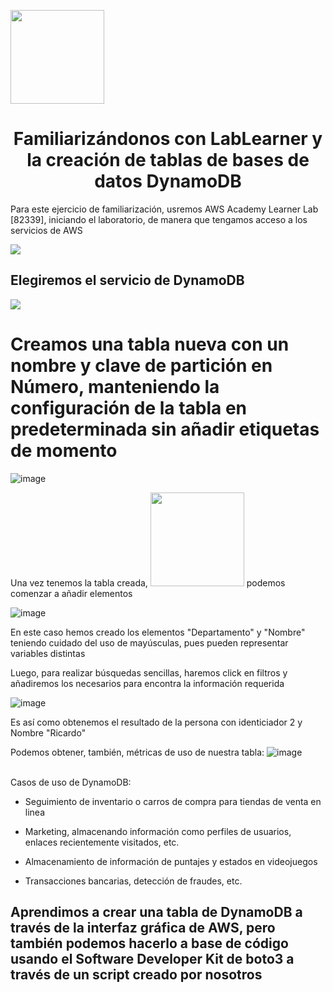 <p align="left""><img src="https://semanadelcannabis.cayetano.edu.pe/assets/img/logo-upch.png" width="150">
<h1 align="center">Familiarizándonos con LabLearner y la creación de tablas de bases de datos DynamoDB</h1>
</p>


Para este ejercicio de familiarización, usremos AWS Academy Learner Lab [82339], iniciando el laboratorio, de manera que tengamos acceso a los servicios de AWS

<p aling="center"><img src="https://github.com/JoseCuevaRamos/Proyecto_AWS/assets/150297452/4848bc44-c66e-4247-98dc-8c81dabc79d1"></p>


## Elegiremos el servicio de DynamoDB 
<p aling="center"><img src="https://github.com/JoseCuevaRamos/Proyecto_AWS/assets/150297452/881b0774-4d2e-45a0-9a93-4dc08cf5024d"></p>

# Creamos una tabla nueva con un nombre y clave de partición en Número, manteniendo la configuración de la tabla en predeterminada sin añadir etiquetas de momento
![image](https://github.com/JoseCuevaRamos/Proyecto_AWS/assets/150297452/5476f9f3-ffcf-421d-af4b-cbc06aab75be)


<p>Una vez tenemos la tabla creada, <img src="https://github.com/JoseCuevaRamos/Proyecto_AWS/assets/150297452/0dac26ec-44de-4be8-968b-dc098edb87fe" width="150"> podemos comenzar a añadir elementos</p>

![image](https://github.com/JoseCuevaRamos/Proyecto_AWS/assets/150297452/dbc303b5-ba94-4826-8af9-23602e314d78)



En este caso hemos creado los elementos "Departamento" y "Nombre" 
teniendo cuidado del uso de mayúsculas, pues pueden representar variables distintas

Luego, para realizar búsquedas sencillas, haremos click en filtros y añadiremos los necesarios para encontra la información requerida

![image](https://github.com/JoseCuevaRamos/Proyecto_AWS/assets/150297452/6fd97041-d62e-4d49-aee3-baaf544b9ead)

Es así como obtenemos el resultado de la persona con identiciador 2 y Nombre "Ricardo"


Podemos obtener, también, métricas de uso de nuestra tabla:
![image](https://github.com/JoseCuevaRamos/Proyecto_AWS/assets/150297452/2d63eeaa-3a45-47d3-8618-f6dd41811c9e)













<br>
Casos de uso de DynamoDB:

- Seguimiento de inventario o carros de compra para tiendas de venta en linea
  
- Marketing, almacenando información como perfiles de usuarios, enlaces recientemente visitados, etc.
  
- Almacenamiento de información de puntajes y estados en videojuegos
  
- Transacciones bancarias, detección de fraudes, etc.



## Aprendimos a crear una tabla de DynamoDB a través de la interfaz gráfica de AWS, pero también podemos hacerlo a base de código usando el Software Developer Kit de boto3 a través de un script creado por nosotros
